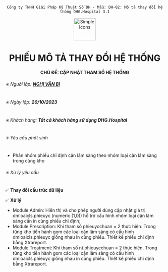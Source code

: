 
<div align="center">

`Công ty TNHH Giải Pháp Kỹ Thuật Số DH - Mẫu: DH-02: Mô tả thay đổi hệ thống DHG.Hospital 3.1`

</div>

<div align="center">
  <img src="https://raw.githubusercontent.com/dh-hos/dhg.hospitalprinter/main/Deploy_Tools/Logo.ico" alt="Simple Icons" width=70>
  <h1>PHIẾU MÔ TẢ THAY ĐỔI HỆ THỐNG</h1>  
</div>
<div align="center">

#### CHỦ ĐỀ: CẬP NHẬT THAM SỐ HỆ THỐNG

</div>

###### :eight_spoked_asterisk: Người lập: [**NGHỊ VĂN BI**](https://github.com/ongtrieuhau)

###### :eight_spoked_asterisk: Ngày lập: **20/10/2023**

###### :eight_spoked_asterisk: Khách hàng: **Tất cả khách hàng sử dụng DHG.Hospital**

###### :eight_spoked_asterisk: Yêu cầu phát sinh

- Phân nhóm phiếu chỉ định cận lâm sàng theo nhóm loại cận lâm sàng trong cùng kho

###### :eight_spoked_asterisk: Xử lý yêu cầu

:white_check_mark: **Thay đổi cấu trúc dữ liệu**

:white_check_mark: **Xử lý**
+ Module Admin:
  Hiển thị và cho phép người dùng cập nhật giá trị dmloaicls.phieuyc (numeric (1,0)) hỗ trợ cấu hình nhóm loại cận lâm sàng cần in cùng phiếu chỉ định;
+ Module Prescription:
  Khi tham số phieuycchuan = 2 thực hiện.
  Trong từng kho tiến hành gom các loại cận lâm sàng có cấu hình dmloaicls.phieuyc giống nhau in cùng phiếu.
  Thiết kế phiếu chỉ định bằng Xtrareport.
+ Module Treatment:
  Khi tham số nt.phieuycchuan = 2 thực hiện.
  Trong từng kho tiến hành gom các loại cận lâm sàng có cấu hình dmloaicls.phieuyc giống nhau in cùng phiếu.
  Thiết kế phiếu chỉ định bằng Xtrareport.
